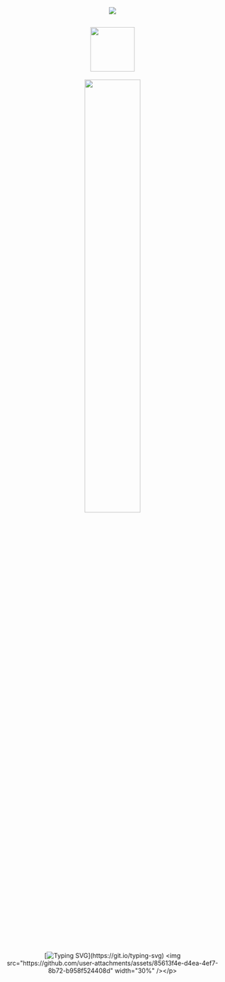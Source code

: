 <div align="center">

![](https://komarev.com/ghpvc/?username=w2e&color=b8b8b8&style=plastic&label=.♡)

<a href="https://themonarchy.atabook.org/"><img src="https://github.com/user-attachments/assets/3889996d-904e-4bf2-8a01-b00d91725fbe" width="100"/></a>
---
<img src="https://github.com/user-attachments/assets/ac00b9d3-9e56-4bfa-bbd2-3d22c63187f1" width="50%" /></p>
[![Typing SVG](https://readme-typing-svg.demolab.com?font=Shadows+Into+Light&size=24&pause=1000&color=000000&center=true&&width=1050&lines="You+were+always+stronger+than+me...Isamu,+even+when+I+tried+to+drag+you+down.";+"I+took+everything+away+from+the+world.+And+still,+you+chose+to+spare+me.";+"I+didn't+deserve+your+forgiveness...+Yet+you+gave+it+with+your+final+breath.";+"They'll+sing+songs+of+your+courage,+Isamu.+But+no+one+will+remember+the+coward+you+saved.";+"It+turns+out+that+Enzukai+is+no+better+than+our+father...+What+a+way+for+this+god+forsaken+memory+to+repeat+itself.";+"If+I+could+trade+places+with+you...+I+would,+a+thousand+times+over.";+"The+world+wants+justice...+And+I+won't+run.";+"I'll+spend+the+rest+of+my+life+behind+bars,+paying+for+what+I've+done.";+"Rest+now,+little+brother.+I'll+carry+this+shame+until+the+day+I+join+you.")](https://git.io/typing-svg)
<img src="https://github.com/user-attachments/assets/85613f4e-d4ea-4ef7-8b72-b958f524408d" width="30%" /></p>
